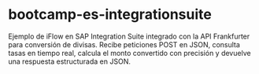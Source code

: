 # bootcamp-es-integrationsuite
Ejemplo de iFlow en SAP Integration Suite integrado con la API Frankfurter para conversión de divisas. Recibe peticiones POST en JSON, consulta tasas en tiempo real, calcula el monto convertido con precisión y devuelve una respuesta estructurada en JSON.
